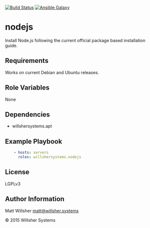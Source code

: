 [![Build Status](https://travis-ci.org/willshersystems/ansible-nodejs.svg?branch=master)](https://travis-ci.org/willshersystems/ansible-nodejs)
[![Ansible Galaxy](http://img.shields.io/badge/galaxy-willshersystems.nodejs-660198.svg?style=flat)](https://galaxy.ansible.com/list#/roles/2580)

nodejs
======

Install Node.js following the current official package based installation guide.

Requirements
------------

Works on current Debian and Ubuntu releases.

Role Variables
--------------

None

Dependencies
------------

- willshersystems.apt

Example Playbook
----------------

```yaml
    - hosts: servers
      roles: willshersystems.nodejs
```

License
-------

LGPLv3

Author Information
------------------

Matt Willsher <matt@willsher.systems>

&copy; 2015 Willsher Systems
